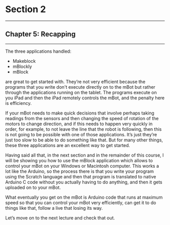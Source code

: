 # Section 2

---

## Chapter 5: Recapping

---

The three applications handled:

* Makeblock
* mBlockly
* mBlock

are great to get started with. They’re not very efficient because the programs that you write don't execute directly on to the mBot but rather through the applications running on the tablet. The programs execute on you iPad and then the iPad remotely controls the mBot, and the penalty here is efficiency.

If your mBot needs to make quick decisions that involve perhaps taking readings from the sensors and then changing the speed of rotation of the motors to change direction, and if this needs to happen very quickly in order, for example, to not leave the line that the robot is following, then this is not going to be possible with one of those applications. It’s just they’re just too slow to be able to do something like that. But for many other things, these three applications are an excellent way to get started.

Having said all that, in the next section and in the remainder of this course, I will be showing you how to use the mBlock application which allows to control your mBot on your Windows or Macintosh computer. This works a lot like the Arduino, so the process there is that you write your program using the Scratch language and then that program is translated to native Arduino C code without you actually having to do anything, and then it gets uploaded on to your mBot.

What eventually you get on the mBot is Arduino code that runs at maximum speed so that you can control your mBot very efficiently, can get it to do things like that, follow a live that losing its way.

Let’s move on to the next lecture and check that out.

